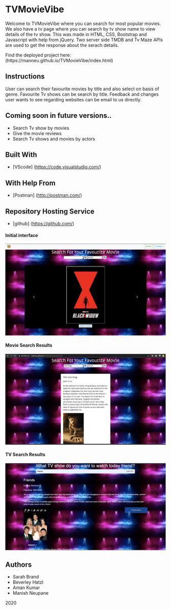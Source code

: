# TVMovieVibe

Welcome to TVMovieVibe where you can search for most popular movies. We also have a tv page where you can search by tv show name to view details of the tv show. This was made in HTML, CSS, Bootstrap and Javascript with help from jQuery. Two server side TMDB and Tv Maze APIs are used to get the response about the serach details.

<p>Find the deployed project here: (https://manneu.github.io/TVMovieVibe/index.html) </p>

## Instructions
User can search their favourite movies by title and also select on basis of genre. Favourite Tv shows can be search by title. Feedback and changes user wants to see regarding websites can be email to us directly.

## Coming soon in future versions..
<ul>
    <li>Search Tv show by movies</li>
    <li>Give the movie reviews</li>
    <li>Search Tv shows and movies by actors</li>
</ul>

## Built With

* [VScode] (https://code.visualstudio.com/) 

## With Help From
* [Postman] (http://postman.com/) 

## Repository Hosting Service
* [github] (https://github.com/)

#### Initial interface

![Screenshot of home page](/pictures/screenshotOfHomePage.png)

#### Movie Search Results

![Screenshot of movie search results showing](/pictures/screenshotOfSearchMovie.png)

#### TV Search Results

![Screenshot of TV show search results showing](/pictures/screenshotOfSearchTvShows.png)

## Authors
<ul>
    <li> Sarah Brand </li>
    <li> Beverley Hatzl </li>
    <li> Aman Kumar </li>
    <li> Manish Neupane </li>
 </ul>

2020
